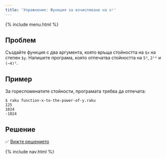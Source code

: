 ```yaml
---
title: 'Упражнение: Функция за изчисляване на xʸ'
---
```


{% include menu.html %}

## Проблем

Създайте функция с два аргумента, която връща стойността на `$x` на степен `$y`. Напишете програма, която отпечатва стойността на `5³`, `2¹⁰` и `(−4)⁵`.

## Пример

За гореспоменатите стойности, програмата трябва да отпечата:

```
$ raku function-x-to-the-power-of-y.raku
125
1024
-1024
```

## Решение

✅ [Вижте решението](solution)

{% include nav.html %}